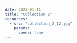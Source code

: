 ```yaml
---
date: 2023-01-11
title: "Collection 2"
resources:
  - src: "collection_2_12.jpg"
    params:
      cover: true
---
```

